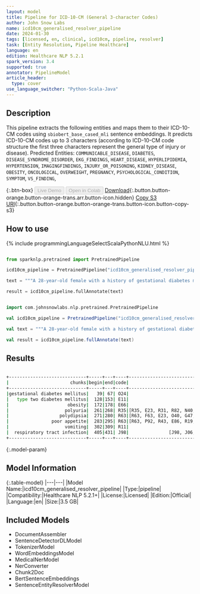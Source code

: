 ```yaml
---
layout: model
title: Pipeline for ICD-10-CM (General 3-character Codes)
author: John Snow Labs
name: icd10cm_generalised_resolver_pipeline
date: 2024-01-30
tags: [licensed, en, clinical, icd10cm, pipeline, resolver]
task: [Entity Resolution, Pipeline Healthcare]
language: en
edition: Healthcare NLP 5.2.1
spark_version: 3.4
supported: true
annotator: PipelineModel
article_header:
  type: cover
use_language_switcher: "Python-Scala-Java"
---
```


## Description

This pipeline extracts the following entities and maps them to their ICD-10-CM codes using `sbiobert_base_cased_mli` sentence embeddings. It predicts ICD-10-CM codes up to 3 characters (according to ICD-10-CM code structure the first three characters represent the general type of injury or disease).
Predicted Entities:
`COMMUNICABLE_DISEASE`,
`DIABETES`,
`DISEASE_SYNDROME_DISORDER`,
`EKG_FINDINGS`,
`HEART_DISEASE`,
`HYPERLIPIDEMIA`,
`HYPERTENSION`,
`IMAGINGFINDINGS`,
`INJURY_OR_POISONING`,
`KIDNEY_DISEASE`,
`OBESITY`,
`ONCOLOGICAL`,
`OVERWEIGHT`,
`PREGNANCY`,
`PSYCHOLOGICAL_CONDITION`,
`SYMPTOM`,
`VS_FINDING`,

{:.btn-box}
<button class="button button-orange" disabled>Live Demo</button>
<button class="button button-orange" disabled>Open in Colab</button>
[Download](https://s3.amazonaws.com/auxdata.johnsnowlabs.com/clinical/models/icd10cm_generalised_resolver_pipeline_en_5.2.1_3.4_1706634989246.zip){:.button.button-orange.button-orange-trans.arr.button-icon.hidden}
[Copy S3 URI](s3://auxdata.johnsnowlabs.com/clinical/models/icd10cm_generalised_resolver_pipeline_en_5.2.1_3.4_1706634989246.zip){:.button.button-orange.button-orange-trans.button-icon.button-copy-s3}

## How to use



<div class="tabs-box" markdown="1">
{% include programmingLanguageSelectScalaPythonNLU.html %}
  
```python

from sparknlp.pretrained import PretrainedPipeline

icd10cm_pipeline = PretrainedPipeline("icd10cm_generalised_resolver_pipeline", "en", "clinical/models")

text = """A 28-year-old female with a history of gestational diabetes mellitus diagnosed eight years prior to presentation and subsequent type two diabetes mellitus, associated with obesity with a body mass index (BMI) of 33.5 kg/m2, presented with a one-week history of polyuria, polydipsia, poor appetite, and vomiting. Two weeks prior to presentation, she was treated with a five-day course of amoxicillin for a respiratory tract infection."""

result = icd10cm_pipeline.fullAnnotate(text)

```
```scala

import com.johnsnowlabs.nlp.pretrained.PretrainedPipeline

val icd10cm_pipeline = PretrainedPipeline("icd10cm_generalised_resolver_pipeline", "en", "clinical/models")

val text = """A 28-year-old female with a history of gestational diabetes mellitus diagnosed eight years prior to presentation and subsequent type two diabetes mellitus, associated with obesity with a body mass index (BMI) of 33.5 kg/m2, presented with a one-week history of polyuria, polydipsia, poor appetite, and vomiting. Two weeks prior to presentation, she was treated with a five-day course of amoxicillin for a respiratory tract infection."""

val result = icd10cm_pipeline.fullAnnotate(text)

```
</div>

## Results

```bash

+-----------------------------+-----+---+----+-----------------------------------------------------------------+--------------------------------------------------------------------------------+--------------------------------------------------------------------------------+
|                       chunks|begin|end|code|                                                        all_codes|                                                                     resolutions|                                                                   all_distances|
+-----------------------------+-----+---+----+-----------------------------------------------------------------+--------------------------------------------------------------------------------+--------------------------------------------------------------------------------+
|gestational diabetes mellitus|   39| 67| O24|                                                  [O24, Z86, Z87]|[gestational diabetes mellitus [gestational diabetes mellitus], history of ge...|                                                        [0.0000, 0.0432, 0.0438]|
|   type two diabetes mellitus|  128|153| E11|                                             [E11, O24, E13, E10]|[type 2 diabetes mellitus [type 2 diabetes mellitus], pre-existing type 2 dia...|                                                [0.0065, 0.0374, 0.0388, 0.0394]|
|                      obesity|  172|178| E66|                         [E66, Z68, Q13, Z86, E34, H35, Z83, Q55]|[obesity [obesity, unspecified], obese [body mass index [bmi] 40.0-44.9, adul...|                [0.0000, 0.0264, 0.0278, 0.0403, 0.0414, 0.0449, 0.0473, 0.0482]|
|                     polyuria|  261|268| R35|[R35, E23, R31, R82, N40, E72, O04, R30, R80, E88, N03, P96, N02]|[polyuria [polyuria], polyuric state (disorder) [diabetes insipidus], hematur...|[0.0000, 0.1016, 0.1103, 0.1126, 0.1237, 0.1303, 0.1319, 0.1303, 0.1346, 0.13...|
|                   polydipsia|  271|280| R63|[R63, F63, E23, O40, G47, M79, R06, H53, I44, Q30, I45, R00, M35]|[polydipsia [polydipsia], psychogenic polydipsia [other impulse disorders], p...|[0.0000, 0.0455, 0.0635, 0.1474, 0.1520, 0.1553, 0.1641, 0.1675, 0.1648, 0.17...|
|                poor appetite|  283|295| R63|[R63, P92, R43, E86, R19, F52, Z72, R06, Z76, R53, R45, F50, R10]|[poor appetite [anorexia], poor feeding [feeding problem of newborn, unspecif...|[0.0000, 0.0603, 0.0730, 0.0837, 0.0844, 0.0847, 0.0861, 0.0870, 0.0871, 0.08...|
|                     vomiting|  302|309| R11|                                                  [R11, G43, P92]|[vomiting [vomiting], periodic vomiting [cyclical vomiting, in migraine, intr...|                                                        [0.0000, 0.0484, 0.0492]|
|  respiratory tract infection|  405|431| J98|               [J98, J06, A49, J04, J22, P28, Z59, T17, J20, J18]|[respiratory tract infection [other specified respiratory disorders], upper r...|[0.0000, 0.0472, 0.0524, 0.0698, 0.0706, 0.0803, 0.0798, 0.0789, 0.0885, 0.0911]|
+-----------------------------+-----+---+----+-----------------------------------------------------------------+--------------------------------------------------------------------------------+--------------------------------------------------------------------------------+

```

{:.model-param}
## Model Information

{:.table-model}
|---|---|
|Model Name:|icd10cm_generalised_resolver_pipeline|
|Type:|pipeline|
|Compatibility:|Healthcare NLP 5.2.1+|
|License:|Licensed|
|Edition:|Official|
|Language:|en|
|Size:|3.5 GB|

## Included Models

- DocumentAssembler
- SentenceDetectorDLModel
- TokenizerModel
- WordEmbeddingsModel
- MedicalNerModel
- NerConverter
- Chunk2Doc
- BertSentenceEmbeddings
- SentenceEntityResolverModel
